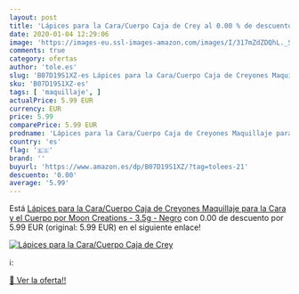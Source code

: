 ```yaml
---
layout: post
title: 'Lápices para la Cara/Cuerpo Caja de Crey al 0.00 % de descuento'
date: 2020-01-04 12:29:06
image: 'https://images-eu.ssl-images-amazon.com/images/I/317mZdZDQhL._SL400_.jpg'
comments: true
category: ofertas
author: 'tole.es'
slug: 'B07D19S1XZ-es Lápices para la Cara/Cuerpo Caja de Creyones Maquillaje...'
sku: 'B07D19S1XZ-es'
tags: [ 'maquillaje', ]
actualPrice: 5.99 EUR
currency: EUR
price: 5.99
comparePrice: 5.99 EUR
prodname: 'Lápices para la Cara/Cuerpo Caja de Creyones Maquillaje para la Cara y el Cuerpo por Moon Creations - 3.5g - Negro'
country: 'es'
flag: '🇪🇸'
brand: ''
buyurl: 'https://www.amazon.es/dp/B07D19S1XZ/?tag=tolees-21'
descuento: '0.00'
average: '5.99'
---
```


Está [Lápices para la Cara/Cuerpo Caja de Creyones Maquillaje para la Cara y el Cuerpo por Moon Creations - 3.5g - Negro](https://www.amazon.es/dp/B07D19S1XZ/?tag=tolees-21) con 0.00 de descuento por 5.99 EUR (original: 5.99 EUR) en el siguiente enlace!

[![Lápices para la Cara/Cuerpo Caja de Crey](https://images-eu.ssl-images-amazon.com/images/I/317mZdZDQhL._SL400_.jpg)](https://www.amazon.es/dp/B07D19S1XZ/?tag=tolees-21)

ℹ️:


[🛒 Ver la oferta!!](https://www.amazon.es/dp/B07D19S1XZ/?tag=tolees-21)
